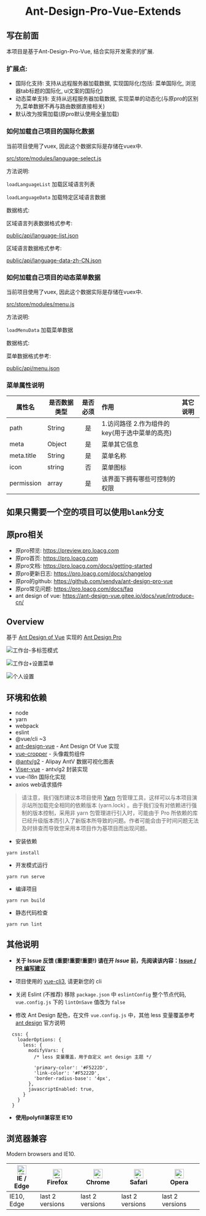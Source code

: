 <h1 align="center">Ant-Design-Pro-Vue-Extends</h1>

## 写在前面

本项目是基于Ant-Design-Pro-Vue, 结合实际开发需求的扩展.

### 扩展点:

* 国际化支持: 支持从远程服务器加载数据, 实现国际化(包括: 菜单国际化, 浏览器tab标题的国际化, ui文案的国际化)
* 动态菜单支持: 支持从远程服务器加载数据, 实现菜单的动态化(与原pro的区别为,菜单数据不再与路由数据直接相关)
* 默认改为按需加载(原pro默认使用全量加载)

### 如何加载自己项目的国际化数据

当前项目使用了vuex, 因此这个数据实际是存储在vuex中.

[src/store/modules/language-select.js](src/store/modules/language-select.js)

方法说明:

`loadLanguageList` 加载区域语言列表

`loadLanguageData` 加载特定区域语言数据

数据格式:

区域语言列表数据格式参考:
 
[public/api/language-list.json](public/api/language-list.json)

区域语言数据格式参考: 

[public/api/language-data-zh-CN.json](public/api/language-data-zh-CN.json)

### 如何加载自己项目的动态菜单数据

当前项目使用了vuex, 因此这个数据实际是存储在vuex中.

[src/store/modules/menu.js](src/store/modules/menu.js)

方法说明:

`loadMenuData` 加载菜单数据

数据格式:

菜单数据格式参考:

[public/api/menu.json](public/api/menu.json)

### 菜单属性说明


| 属性名 | 是否数据类型 | 是否必须  | 作用 | 其它说明 |
| --- | --- | :-: | :-- | :-- |
| path | String | 是 |  1.访问路径 2.作为组件的key(用于选中菜单的高亮)|  |
| meta | Object | 是 | 菜单其它信息 |  |
| meta.title | String | 是 | 菜单名称 |  |
| icon | string | 否 | 菜单图标 |  |
| permission | array<string> | 是 | 该界面下拥有哪些可控制的权限 |  |


## 如果只需要一个空的项目可以使用`blank`分支

## 原pro相关


- 原pro预览: https://preview.pro.loacg.com
- 原pro首页: https://pro.loacg.com
- 原pro文档: https://pro.loacg.com/docs/getting-started
- 原pro更新日志: https://pro.loacg.com/docs/changelog
- 原pro的github: https://github.com/sendya/ant-design-pro-vue
- 原pro常见问题: https://pro.loacg.com/docs/faq
- ant design of vue: https://ant-design-vue.gitee.io/docs/vue/introduce-cn/


Overview
----

基于 [Ant Design of Vue](https://vuecomponent.github.io/ant-design-vue/docs/vue/introduce-cn/) 实现的 [Ant Design Pro](https://pro.ant.design/) 

![工作台-多标签模式](https://images.gitee.com/uploads/images/2019/0613/132353_128368f6_364524.jpeg)

![工作台+设置菜单](https://images.gitee.com/uploads/images/2019/0613/132352_f9b684b1_364524.png)

![个人设置](https://images.gitee.com/uploads/images/2019/0613/132352_bfba8339_364524.png)


环境和依赖
----

- node
- yarn
- webpack
- eslint
- @vue/cli ~3
- [ant-design-vue](https://github.com/vueComponent/ant-design-vue) - Ant Design Of Vue 实现
- [vue-cropper](https://github.com/xyxiao001/vue-cropper) - 头像裁剪组件
- [@antv/g2](https://antv.alipay.com/zh-cn/index.html) - Alipay AntV 数据可视化图表
- [Viser-vue](https://viserjs.github.io/docs.html#/viser/guide/installation)  - antv/g2 封装实现
- vue-i18n 国际化实现
- axios web请求插件

> 请注意，我们强烈建议本项目使用 [Yarn](https://yarnpkg.com/) 包管理工具，这样可以与本项目演示站所加载完全相同的依赖版本 (yarn.lock) 。由于我们没有对依赖进行强制的版本控制，采用非 yarn 包管理进行引入时，可能由于 Pro 所依赖的库已经升级版本而引入了新版本所导致的问题。作者可能会由于时间问题无法及时排查而导致您采用本项目作为基项目而出现问题。



- 安装依赖
```
yarn install
```

- 开发模式运行
```
yarn run serve
```

- 编译项目
```
yarn run build
```

- 静态代码检查
```
yarn run lint
```



其他说明
----

- **关于 Issue 反馈 (重要!重要!重要!) 请在开 *Issue* 前，先阅读该内容：[Issue / PR 编写建议](https://github.com/sendya/ant-design-pro-vue/issues/90)** 

- 项目使用的 [vue-cli3](https://cli.vuejs.org/guide/), 请更新您的 cli

- 关闭 Eslint (不推荐) 移除 `package.json` 中 `eslintConfig` 整个节点代码, `vue.config.js` 下的 `lintOnSave` 值改为 `false`

- 修改 Ant Design 配色，在文件 `vue.config.js` 中，其他 less 变量覆盖参考 [ant design](https://ant.design/docs/react/customize-theme-cn) 官方说明
```ecmascript 6
  css: {
    loaderOptions: {
      less: {
        modifyVars: {
          /* less 变量覆盖，用于自定义 ant design 主题 */

          'primary-color': '#F5222D',
          'link-color': '#F5222D',
          'border-radius-base': '4px',
        },
        javascriptEnabled: true,
      }
    }
  }
```
- **使用polyfill兼容至 IE10**

## 浏览器兼容

Modern browsers and IE10.

| [<img src="https://images.gitee.com/uploads/images/2019/0613/132353_cf329e68_364524.png" alt="IE / Edge" width="24px" height="24px" />](http://godban.github.io/browsers-support-badges/)</br>IE / Edge | [<img src="https://images.gitee.com/uploads/images/2019/0613/132354_a291092d_364524.png" alt="Firefox" width="24px" height="24px" />](http://godban.github.io/browsers-support-badges/)</br>Firefox | [<img src="https://images.gitee.com/uploads/images/2019/0613/132352_6c488490_364524.png" alt="Chrome" width="24px" height="24px" />](http://godban.github.io/browsers-support-badges/)</br>Chrome | [<img src="https://images.gitee.com/uploads/images/2019/0613/132359_a82d00df_364524.png" alt="Safari" width="24px" height="24px" />](http://godban.github.io/browsers-support-badges/)</br>Safari | [<img src="https://images.gitee.com/uploads/images/2019/0613/132354_0dd2780e_364524.png" alt="Opera" width="24px" height="24px" />](http://godban.github.io/browsers-support-badges/)</br>Opera |
| --- | --- | --- | --- | --- |
| IE10, Edge | last 2 versions | last 2 versions | last 2 versions | last 2 versions |

